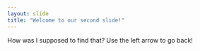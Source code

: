 ```yaml
---
layout: slide
title: "Welcome to our second slide!"
---
```

How was I supposed to find that?
Use the left arrow to go back!
